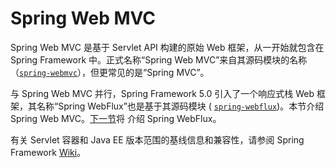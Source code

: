 # Spring Web MVC

Spring Web MVC 是基于 Servlet API 构建的原始 Web 框架，从一开始就包含在 Spring Framework 中。正式名称“Spring Web MVC”来自其源码模块的名称（[`spring-webmvc`](https://github.com/spring-projects/spring-framework/tree/main/spring-webmvc)），但更常见的是“Spring MVC”。

与 Spring Web MVC 并行，Spring Framework 5.0 引入了一个响应式栈 Web 框架，其名称“Spring WebFlux”也是基于其源码模块 ( [`spring-webflux`](https://github.com/spring-projects/spring-framework/tree/main/spring-webflux))。本节介绍 Spring Web MVC。[下一节](https://docs.spring.io/spring-framework/docs/current/reference/html/web-reactive.html#spring-web-reactive)将 介绍 Spring WebFlux。

有关 Servlet 容器和 Java EE 版本范围的基线信息和兼容性，请参阅 Spring Framework [Wiki](https://github.com/spring-projects/spring-framework/wiki/Spring-Framework-Versions)。